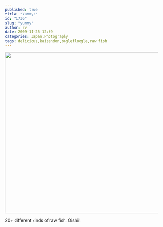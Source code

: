```yaml
---
published: true
title: "Yummy!"
id: "1736"
slug: "yummy"
author: rv
date: 2009-11-25 12:59
categories: Japan,Photography
tags: delicious,kaisendon,ooglefloogle,raw fish
---
```

<a href="https://s3.amazonaws.com/cfwblog/uploads/2009/11/img_7022pssml.jpg"><img class="aligncenter size-full wp-image-1735" title="IMG_7022PSSML" src="https://s3.amazonaws.com/cfwblog/uploads/2009/11/img_7022pssml.jpg" alt="" width="800" height="533" /></a>

20+ different kinds of raw fish. Oishii!